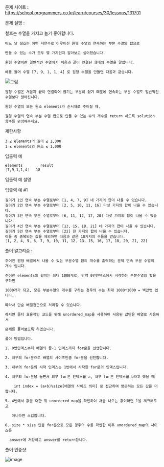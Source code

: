 문제 사이트 : https://school.programmers.co.kr/learn/courses/30/lessons/131701

문제 설명 :

철호는 수열을 가지고 놀기 좋아합니다. 

    어느 날 철호는 어떤 자연수로 이루어진 원형 수열의 연속하는 부분 수열의 합으로 
    
    만들 수 있는 수가 모두 몇 가지인지 알아보고 싶어졌습니다. 

    원형 수열이란 일반적인 수열에서 처음과 끝이 연결된 형태의 수열을 말합니다. 

    예를 들어 수열 [7, 9, 1, 1, 4] 로 원형 수열을 만들면 다음과 같습니다.

![그림](https://user-images.githubusercontent.com/57944215/236680179-3def8c83-05a1-45df-b718-7b05adc90b5a.png)

    원형 수열은 처음과 끝이 연결되어 끊기는 부분이 없기 때문에 연속하는 부분 수열도 일반적인 수열보다 많아집니다.

    원형 수열의 모든 원소 elements가 순서대로 주어질 때,
    
    원형 수열의 연속 부분 수열 합으로 만들 수 있는 수의 개수를 return 하도록 solution 함수를 완성해주세요.

제한사항

    3 ≤ elements의 길이 ≤ 1,000
    1 ≤ elements의 원소 ≤ 1,000

입출력 예

    elements	    result
    [7,9,1,1,4]	  18

입출력 예 설명

입출력 예 #1

    길이가 1인 연속 부분 수열로부터 [1, 4, 7, 9] 네 가지의 합이 나올 수 있습니다.
    길이가 2인 연속 부분 수열로부터 [2, 5, 10, 11, 16] 다섯 가지의 합이 나올 수 있습니다.
    길이가 3인 연속 부분 수열로부터 [6, 11, 12, 17, 20] 다섯 가지의 합이 나올 수 있습니다.
    길이가 4인 연속 부분 수열로부터 [13, 15, 18, 21] 네 가지의 합이 나올 수 있습니다.
    길이가 5인 연속 부분 수열로부터 [22] 한 가지의 합이 나올 수 있습니다.
    이들 중 중복되는 값을 제외하면 다음과 같은 18가지의 수들을 얻습니다.
    [1, 2, 4, 5, 6, 7, 9, 10, 11, 12, 13, 15, 16, 17, 18, 20, 21, 22]

풀이 알고리즘 :
    
    주어진 원형 배열에서 나올 수 있는 부분수열 합의 개수를 출력하는 문제 연속 부분 수열의 개수 입니다.
    
    주어진 elements의 길이는 최대 1000개로, 만약 0번인덱스에서 시작하는 부분수열의 합을 구하면
    
    1000개가 되고, 모든 부분수열의 개수를 구하는 경우의 수는 최대 1000*1000 = 백만번 입니다.
    
    따라서 단순 배열접근으로 처리할 수 있습니다.
    
    하지만 좀더 효율적인 코드를 위해 unordered_map을 사용하여 사용된 값만은 배열로 사용해서
    
    문제를 풀어보도록 하겠습니다.
    
    풀이 방법입니다.
    
    1. 0번인덱스부터 배열의 끝-1 인덱스까지 for문을 선언합니다.
    
    2. 내부의 for문으로 배열의 사이즈만큼 for문을 선언합니다.
    
    3. 내부의 for문의 시작 인덱스는 1번에서 시작한 for문의 인덱스입니다.
    
    4. 내부의 for문을 돌면서 외부 for문 인덱스를 a, 내부 for문 인덱스를 b라고 했을 때
    
        int index = (a+b)%size[배열의 사이즈 의미] 로 접근하여 방문하는 모든 값을 더합니다.
        
    5. 4번에서 값을 더한 뒤 unordered_map을 확인하여 처음 나오는 값이라면 1을 체크해주고
    
       아니라면 스킵합니다.
       
    6. size * size 만큼 for문으로 모든 경우의 수를 확인한 이후 unordered_map의 사이즈를
    
      answer에 저장하고 answer를 return합니다.
      
    
풀이 인증샷 

![image](https://user-images.githubusercontent.com/57944215/236680163-dc416114-53a2-4dfd-8591-c639c3d878cf.png)
